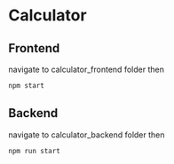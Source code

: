 # Calculator


## Frontend
navigate to calculator_frontend folder then
```bash
npm start
```

## Backend
navigate to calculator_backend folder then

```bash
npm run start
```